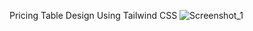 Pricing Table Design Using Tailwind CSS
![Screenshot_1](https://github.com/htmlcssdevs/Pricing-Table-Design-Using-Tailwind-CSS/assets/150075283/c3fb35f1-a803-46d1-8c65-fb4cba745f06)
